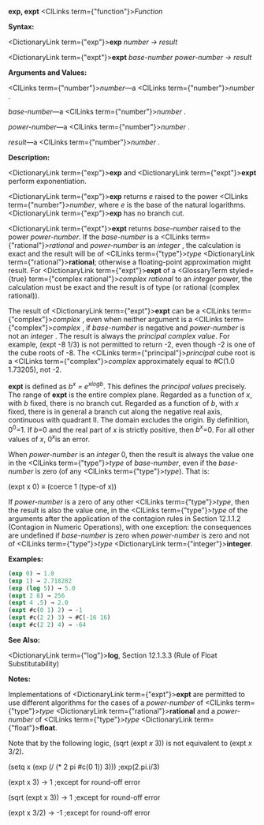 **exp, expt** <ClLinks  term={"function"}><i>Function</i></ClLinks> 



**Syntax:** 



<DictionaryLink  term={"exp"}><b>exp</b></DictionaryLink> *number → result* 



<DictionaryLink  term={"expt"}><b>expt</b></DictionaryLink> *base-number power-number → result* 



**Arguments and Values:** 



<ClLinks  term={"number"}><i>number</i></ClLinks>—a <ClLinks  term={"number"}><i>number</i></ClLinks> . 



*base-number*—a <ClLinks  term={"number"}><i>number</i></ClLinks> . 



*power-number*—a <ClLinks  term={"number"}><i>number</i></ClLinks> . 



*result*—a <ClLinks  term={"number"}><i>number</i></ClLinks> . 



**Description:** 



<DictionaryLink  term={"exp"}><b>exp</b></DictionaryLink> and <DictionaryLink  term={"expt"}><b>expt</b></DictionaryLink> perform exponentiation. 



<DictionaryLink  term={"exp"}><b>exp</b></DictionaryLink> returns *e* raised to the power <ClLinks  term={"number"}><i>number</i></ClLinks>, where *e* is the base of the natural logarithms. <DictionaryLink  term={"exp"}><b>exp</b></DictionaryLink> has no branch cut. 



<DictionaryLink  term={"expt"}><b>expt</b></DictionaryLink> returns *base-number* raised to the power *power-number*. If the *base-number* is a <ClLinks  term={"rational"}><i>rational</i></ClLinks> and *power-number* is an *integer* , the calculation is exact and the result will be of <ClLinks  term={"type"}><i>type</i></ClLinks> <DictionaryLink  term={"rational"}><b>rational</b></DictionaryLink>; otherwise a floating-point approximation might result. For <DictionaryLink  term={"expt"}><b>expt</b></DictionaryLink> of a <GlossaryTerm styled={true} term={"complex rational"}><i>complex rational</i></GlossaryTerm> to an *integer* power, the calculation must be exact and the result is of type (or rational (complex rational)). 



The result of <DictionaryLink  term={"expt"}><b>expt</b></DictionaryLink> can be a <ClLinks  term={"complex"}><i>complex</i></ClLinks> , even when neither argument is a <ClLinks  term={"complex"}><i>complex</i></ClLinks> , if *base-number* is negative and *power-number* is not an *integer* . The result is always the *principal complex value*. For example, (expt -8 1/3) is not permitted to return -2, even though -2 is one of the cube roots of -8. The <ClLinks  term={"principal"}><i>principal</i></ClLinks> cube root is a <ClLinks  term={"complex"}><i>complex</i></ClLinks> approximately equal to #C(1.0 1.73205), not -2. 



<b>expt</b> is defined as <i>b<sup>x</sup> = e<sup>xlogb</sup></i>. This defines the <i>principal values</i> precisely. The range of <b>expt</b> is the entire complex plane. Regarded as a function of <i>x</i>, with <i>b</i> fixed, there is no branch cut. Regarded as a function of <i>b</i>, with <i>x</i> fixed, there is in general a branch cut along the negative real axis, continuous with quadrant II. The domain excludes the origin. By definition, 0<sup>0</sup>=1. If <i>b</i>=0 and the real part of <i>x</i> is strictly positive, then <i>b<sup>x</sup></i>=0. For all other values of <i>x</i>, 0<i><sup>x</sup></i>is an error. 







 



 



When *power-number* is an *integer* 0, then the result is always the value one in the <ClLinks  term={"type"}><i>type</i></ClLinks> of *base-number*, even if the *base-number* is zero (of any <ClLinks  term={"type"}><i>type</i></ClLinks>). That is: 



(expt x 0) *≡* (coerce 1 (type-of x)) 



If *power-number* is a zero of any other <ClLinks  term={"type"}><i>type</i></ClLinks>, then the result is also the value one, in the <ClLinks  term={"type"}><i>type</i></ClLinks> of the arguments after the application of the contagion rules in Section 12.1.1.2 (Contagion in Numeric Operations), with one exception: the consequences are undefined if *base-number* is zero when *power-number* is zero and not of <ClLinks  term={"type"}><i>type</i></ClLinks> <DictionaryLink  term={"integer"}><b>integer</b></DictionaryLink>. 



**Examples:**
```lisp
(exp 0) → 1.0 
(exp 1) → 2.718282 
(exp (log 5)) → 5.0 
(expt 2 8) → 256 
(expt 4 .5) → 2.0 
(expt #c(0 1) 2) → -1 
(expt #c(2 2) 3) → #C(-16 16) 
(expt #c(2 2) 4) → -64 
```
**See Also:** 



<DictionaryLink  term={"log"}><b>log</b></DictionaryLink>, Section 12.1.3.3 (Rule of Float Substitutability) 



**Notes:** 



Implementations of <DictionaryLink  term={"expt"}><b>expt</b></DictionaryLink> are permitted to use different algorithms for the cases of a *power-number* of <ClLinks  term={"type"}><i>type</i></ClLinks> <DictionaryLink  term={"rational"}><b>rational</b></DictionaryLink> and a *power-number* of <ClLinks  term={"type"}><i>type</i></ClLinks> <DictionaryLink  term={"float"}><b>float</b></DictionaryLink>. 



Note that by the following logic, (sqrt (expt *x* 3)) is not equivalent to (expt *x* 3/2). 



(setq x (exp (/ (\* 2 pi #c(0 1)) 3))) ;exp(2.pi.i/3) 



(expt x 3) → 1 ;except for round-off error 



(sqrt (expt x 3)) → 1 ;except for round-off error 



(expt x 3/2) → -1 ;except for round-off error 



